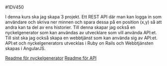#1DV450

I denna kurs ska jag skapa 3 projekt. Ett REST API där man kan logga in som användare och skriva ner minnen och spara dessa på en position (x,y) så att andra kan ta del av ens historier. Till denna skapar jag också en nyckelgenerator som kan användas av utvecklare som vill använda API:et. Till sist ska jag också skapa en webbtjänst som kan använda sig av API:et. API:et och nyckelgenerators utvecklas i Ruby on Rails och Webbtjänsten skapas i AngularJS.

[Readme för nyckelgenerator](apiKeyHandler/README.md)
[Readme för API](mapAPI/README.md)
